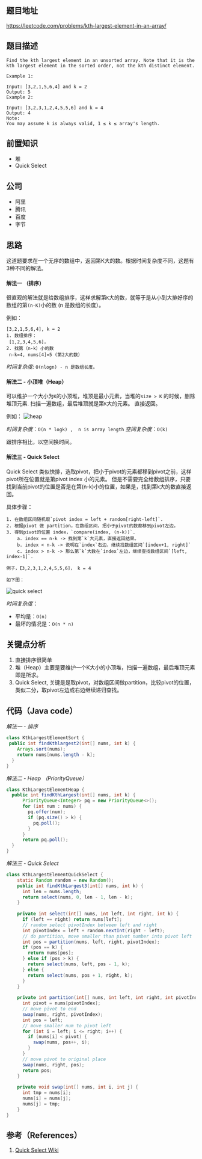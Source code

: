 ## 题目地址
https://leetcode.com/problems/kth-largest-element-in-an-array/

## 题目描述

```
Find the kth largest element in an unsorted array. Note that it is the kth largest element in the sorted order, not the kth distinct element.

Example 1:

Input: [3,2,1,5,6,4] and k = 2
Output: 5
Example 2:

Input: [3,2,3,1,2,4,5,5,6] and k = 4
Output: 4
Note: 
You may assume k is always valid, 1 ≤ k ≤ array's length.
```

## 前置知识

- 堆
- Quick Select

## 公司

- 阿里
- 腾讯
- 百度
- 字节
  
## 思路

这道题要求在一个无序的数组中，返回第K大的数。根据时间复杂度不同，这题有3种不同的解法。

#### 解法一 （排序）
很直观的解法就是给数组排序，这样求解第`K`大的数，就等于是从小到大排好序的数组的第`(n-K)`小的数 (n 是数组的长度）。

例如：
```
[3,2,1,5,6,4], k = 2
1. 数组排序：
 [1,2,3,4,5,6]，
2. 找第（n-k）小的数
 n-k=4, nums[4]=5 (第2大的数）
```
*时间复杂度:* `O(nlogn) - n 是数组长度。`

#### 解法二 - 小顶堆（Heap）
可以维护一个大小为`K`的小顶堆，堆顶是最小元素，当堆的`size > K` 的时候，删除堆顶元素.
扫描一遍数组，最后堆顶就是第`K`大的元素。 直接返回。

例如：
![heap](https://tva1.sinaimg.cn/large/007S8ZIlly1ghltwuls8wj312q0u0q7x.jpg)

*时间复杂度*：`O(n * logk) ,  n is array length`
*空间复杂度*：`O(k)`

跟排序相比，以空间换时间。

#### 解法三 - Quick Select

Quick Select 类似快排，选取pivot，把小于pivot的元素都移到pivot之前，这样pivot所在位置就是第pivot index 小的元素。
但是不需要完全给数组排序，只要找到当前pivot的位置是否是在第(n-k)小的位置，如果是，找到第k大的数直接返回。

具体步骤：
```
1. 在数组区间随机取`pivot index = left + random[right-left]`. 
2. 根据pivot 做 partition，在数组区间，把小于pivot的数都移到pivot左边。
3. 得到pivot的位置 index，`compare(index, (n-k))`.
    a. index == n-k -> 找到第`k`大元素，直接返回结果。
    b. index < n-k -> 说明在`index`右边，继续找数组区间`[index+1, right]`
    c. index > n-k -> 那么第`k`大数在`index`左边，继续查找数组区间`[left, index-1]`.

例子，【3,2,3,1,2,4,5,5,6]， k = 4

如下图：
```
![quick select](https://tva1.sinaimg.cn/large/007S8ZIlly1ghltwvfdvvj30yl0nxwj0.jpg)

*时间复杂度*： 
 - 平均是：`O(n)`
 - 最坏的情况是：`O(n * n)`

## 关键点分析
1. 直接排序很简单
2. 堆（Heap）主要是要维护一个K大小的小顶堆，扫描一遍数组，最后堆顶元素即是所求。
3. Quick Select, 关键是是取pivot，对数组区间做partition，比较pivot的位置，类似二分，取pivot左边或右边继续递归查找。 

## 代码（Java code）
*解法一 - 排序*
```java
class KthLargestElementSort {
 public int findKthlargest2(int[] nums, int k) {
    Arrays.sort(nums);
    return nums[nums.length - k];
  }
}
```

*解法二 - Heap （PriorityQueue）*
```java
class KthLargestElementHeap {
  public int findKthLargest(int[] nums, int k) {
      PriorityQueue<Integer> pq = new PriorityQueue<>();
      for (int num : nums) {
        pq.offer(num);
        if (pq.size() > k) {
          pq.poll();
        }
      }
      return pq.poll();
  }
}
```

*解法三 - Quick Select*
```java
class KthLargestElementQuickSelect {
    static Random random = new Random();
    public int findKthLargest3(int[] nums, int k) {
      int len = nums.length;
      return select(nums, 0, len - 1, len - k);
    }
    
    private int select(int[] nums, int left, int right, int k) {
      if (left == right) return nums[left];
      // random select pivotIndex between left and right
      int pivotIndex = left + random.nextInt(right - left);
      // do partition, move smaller than pivot number into pivot left
      int pos = partition(nums, left, right, pivotIndex);
      if (pos == k) {
        return nums[pos];
      } else if (pos > k) {
        return select(nums, left, pos - 1, k);
      } else {
        return select(nums, pos + 1, right, k);
      }
    }
    
    private int partition(int[] nums, int left, int right, int pivotIndex) {
      int pivot = nums[pivotIndex];
      // move pivot to end
      swap(nums, right, pivotIndex);
      int pos = left;
      // move smaller num to pivot left
      for (int i = left; i <= right; i++) {
        if (nums[i] < pivot) {
          swap(nums, pos++, i);
        }
      }
      // move pivot to original place
      swap(nums, right, pos);
      return pos;
    }
    
    private void swap(int[] nums, int i, int j) {
      int tmp = nums[i];
      nums[i] = nums[j];
      nums[j] = tmp;
    }
}
```

## 参考（References）
1. [Quick Select Wiki](https://en.wikipedia.org/wiki/Quickselect)